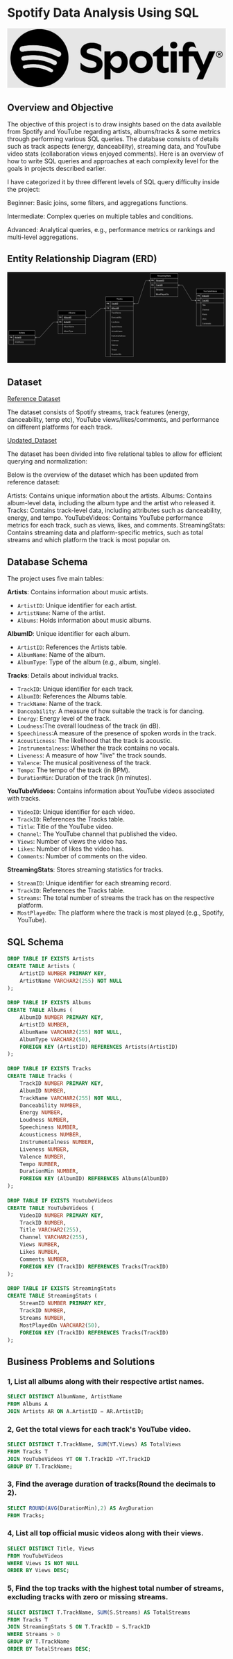 # Spotify Data Analysis Using SQL

![Spotify Logo](https://github.com/SunilBangaru/Spotify_Portfolio_Project/blob/main/Spotify_Logo.PNG)

## Overview and Objective
The objective of this project is to draw insights based on the data available from Spotify and YouTube regarding artists, albums/tracks & some metrics through performing various SQL queries. The database consists of details such as track aspects (energy, danceability), streaming data, and YouTube video stats (collaboration views enjoyed comments). Here is an overview of how to write SQL queries and approaches at each complexity level for the goals in projects described earlier.

I have categorized it by three different levels of SQL query difficulty inside the project:

Beginner: Basic joins, some filters, and aggregations functions.

Intermediate: Complex queries on multiple tables and conditions.

Advanced: Analytical queries, e.g., performance metrics or rankings and multi-level aggregations.

## Entity Relationship Diagram (ERD)

![ERD](https://github.com/SunilBangaru/Spotify_Portfolio_Project/blob/main/ERD_Spotify_Final.png)

## Dataset

[Reference Dataset](https://www.kaggle.com/datasets/sanjanchaudhari/spotify-dataset)

The dataset consists of Spotify streams, track features (energy, danceability, temp etc), YouTube views/likes/comments, and performance on different platforms for each track.

[Updated_Dataset](https://github.com/SunilBangaru/Spotify_Portfolio_Project/blob/main/Final_Spotify_Dataset.xlsx)

The dataset has been divided into five relational tables to allow for efficient querying and normalization:

Below is the overview of the dataset which has been updated from reference dataset:

Artists: Contains unique information about the artists.
Albums: Contains album-level data, including the album type and the artist who released it.
Tracks: Contains track-level data, including attributes such as danceability, energy, and tempo.
YouTubeVideos: Contains YouTube performance metrics for each track, such as views, likes, and comments.
StreamingStats: Contains streaming data and platform-specific metrics, such as total streams and which platform the track is most popular on.

## Database Schema

The project uses five main tables:

**Artists**: Contains information about music artists.
 - `ArtistID`: Unique identifier for each artist.
 - `ArtistName`: Name of the artist.
 - `Albums`: Holds information about music albums.

**AlbumID**: Unique identifier for each album.
 - `ArtistID`: References the Artists table.
 - `AlbumName`: Name of the album.
 - `AlbumType`: Type of the album (e.g., album, single).
   
**Tracks**: Details about individual tracks.
 - `TrackID`: Unique identifier for each track.
 - `AlbumID`: References the Albums table.
 - `TrackName`: Name of the track.
 - `Danceability`: A measure of how suitable the track is for dancing.
 - `Energy`: Energy level of the track.
 - `Loudness`:The overall loudness of the track (in dB).
 - `Speechiness`:A measure of the presence of spoken words in the track.
 - `Acousticness`: The likelihood that the track is acoustic.
 - `Instrumentalness`: Whether the track contains no vocals.
 - `Liveness`: A measure of how "live" the track sounds.
 - `Valence`: The musical positiveness of the track.
 - `Tempo`: The tempo of the track (in BPM).
 - `DurationMin`: Duration of the track (in minutes).

**YouTubeVideos**: Contains information about YouTube videos associated with tracks.
- `VideoID`: Unique identifier for each video.
- `TrackID`: References the Tracks table.
- `Title`: Title of the YouTube video.
- `Channel`: The YouTube channel that published the video.
- `Views`: Number of views the video has.
- `Likes`: Number of likes the video has.
- `Comments`: Number of comments on the video.

**StreamingStats**: Stores streaming statistics for tracks.
 - `StreamID`: Unique identifier for each streaming record.
 - `TrackID`: References the Tracks table.
 - `Streams`: The total number of streams the track has on the respective platform.
 - `MostPlayedOn`: The platform where the track is most played (e.g., Spotify, YouTube).

## SQL Schema

```sql
DROP TABLE IF EXISTS Artists
CREATE TABLE Artists (
    ArtistID NUMBER PRIMARY KEY,
    ArtistName VARCHAR2(255) NOT NULL
);

DROP TABLE IF EXISTS Albums
CREATE TABLE Albums (
    AlbumID NUMBER PRIMARY KEY,
    ArtistID NUMBER,
    AlbumName VARCHAR2(255) NOT NULL,
    AlbumType VARCHAR2(50),
    FOREIGN KEY (ArtistID) REFERENCES Artists(ArtistID)
);

DROP TABLE IF EXISTS Tracks
CREATE TABLE Tracks (
    TrackID NUMBER PRIMARY KEY,
    AlbumID NUMBER,
    TrackName VARCHAR2(255) NOT NULL,
    Danceability NUMBER,
    Energy NUMBER,
    Loudness NUMBER,
    Speechiness NUMBER,
    Acousticness NUMBER,
    Instrumentalness NUMBER,
    Liveness NUMBER,
    Valence NUMBER,
    Tempo NUMBER,
    DurationMin NUMBER,
    FOREIGN KEY (AlbumID) REFERENCES Albums(AlbumID)
);

DROP TABLE IF EXISTS YoutubeVideos
CREATE TABLE YouTubeVideos (
    VideoID NUMBER PRIMARY KEY,
    TrackID NUMBER,
    Title VARCHAR2(255),
    Channel VARCHAR2(255),
    Views NUMBER,
    Likes NUMBER,
    Comments NUMBER,
    FOREIGN KEY (TrackID) REFERENCES Tracks(TrackID)
);

DROP TABLE IF EXISTS StreamingStats
CREATE TABLE StreamingStats (
    StreamID NUMBER PRIMARY KEY,
    TrackID NUMBER,
    Streams NUMBER,
    MostPlayedOn VARCHAR2(50),
    FOREIGN KEY (TrackID) REFERENCES Tracks(TrackID)
);
```

## Business Problems and Solutions

### 1, List all albums along with their respective artist names.

```sql
SELECT DISTINCT AlbumName, ArtistName
FROM Albums A
JOIN Artists AR ON A.ArtistID = AR.ArtistID;
```

### 2, Get the total views for each track's YouTube video.

```sql
SELECT DISTINCT T.TrackName, SUM(YT.Views) AS TotalViews
FROM Tracks T
JOIN YouTubeVideos YT ON T.TrackID =YT.TrackID
GROUP BY T.TrackName;
```

### 3, Find the average duration of tracks(Round the decimals to 2).
```sql
SELECT ROUND(AVG(DurationMin),2) AS AvgDuration
FROM Tracks;
```
### 4, List all top official music videos along with their views.
```sql
SELECT DISTINCT Title, Views
FROM YouTubeVideos
WHERE Views IS NOT NULL
ORDER BY Views DESC;
```
### 5, Find the top tracks with the highest total number of streams, excluding tracks with zero or missing streams.
```sql
SELECT DISTINCT T.TrackName, SUM(S.Streams) AS TotalStreams
FROM Tracks T
JOIN StreamingStats S ON T.TrackID = S.TrackID
WHERE Streams > 0
GROUP BY T.TrackName
ORDER BY TotalStreams DESC;
```
